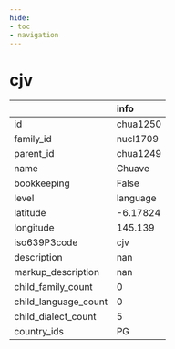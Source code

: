 ```yaml
---
hide:
- toc
- navigation
---
```

# cjv
|                      | info     |
|:---------------------|:---------|
| id                   | chua1250 |
| family_id            | nucl1709 |
| parent_id            | chua1249 |
| name                 | Chuave   |
| bookkeeping          | False    |
| level                | language |
| latitude             | -6.17824 |
| longitude            | 145.139  |
| iso639P3code         | cjv      |
| description          | nan      |
| markup_description   | nan      |
| child_family_count   | 0        |
| child_language_count | 0        |
| child_dialect_count  | 5        |
| country_ids          | PG       |